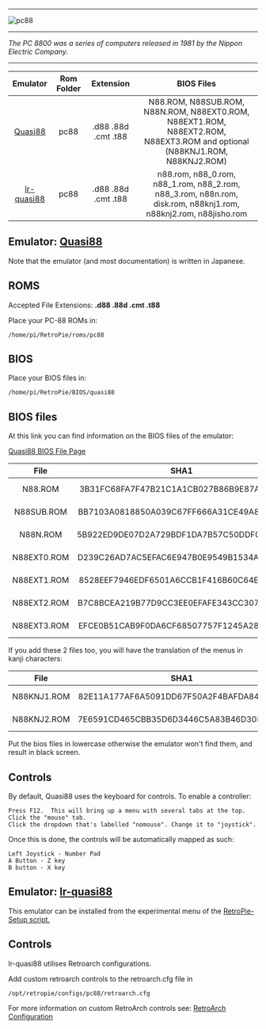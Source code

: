 ***
![pc88](https://user-images.githubusercontent.com/22881403/28556421-e25cde4e-70cb-11e7-9d82-39143d32bf2c.png)
***
_The PC 8800 was a series of computers released in 1981 by the Nippon Electric Company._
***

| Emulator | Rom Folder | Extension | BIOS Files |
| :---: | :---: | :---: | :---: |
| [Quasi88](https://www.eonet.ne.jp/~showtime/quasi88/) | pc88  | .d88 .88d .cmt .t88 | N88.ROM, N88SUB.ROM, N88N.ROM, N88EXT0.ROM, N88EXT1.ROM, N88EXT2.ROM, N88EXT3.ROM and optional (N88KNJ1.ROM, N88KNJ2.ROM) |
| [lr-quasi88](https://github.com/libretro/quasi88-libretro) | pc88 | .d88 .88d .cmt .t88 | n88.rom, n88_0.rom, n88_1.rom, n88_2.rom, n88_3.rom, n88n.rom, disk.rom, n88knj1.rom, n88knj2.rom, n88jisho.rom |

## Emulator: [Quasi88](https://www.eonet.ne.jp/~showtime/quasi88/)
Note that the emulator (and most documentation) is written in Japanese.

## ROMS

Accepted File Extensions: **.d88 .88d .cmt .t88** 

Place your PC-88 ROMs in:
```
/home/pi/RetroPie/roms/pc88
```

## BIOS

Place your BIOS files in:
```
/home/pi/RetroPie/BIOS/quasi88
```

## BIOS files

At this link you can find information on the BIOS files of the emulator:

[Quasi88 BIOS File Page](https://translate.google.com/translate?sl=auto&tl=en&js=y&prev=_t&hl=it&ie=UTF-8&u=https%3A%2F%2Fwww.eonet.ne.jp%2F~showtime%2Fquasi88%2Fmemo%2From.html&edit-text=)

| File | SHA1 | CRC32 | Size |
| :--: | :--: | :--: | :--: |
| N88.ROM | 3B31FC68FA7F47B21C1A1CB027B86B9E87AFBFFF | A0FC0473 | 32 KB |
| N88SUB.ROM | BB7103A0818850A039C67FF666A31CE49A8D516F | 2158D307 | 2 KB |
| N88N.ROM | 5B922ED9DE07D2A729BDF1DA7B57C50DDF08809A | 27E1857D | 32 KB |
| N88EXT0.ROM | D239C26AD7AC5EFAC6E947B0E9549B1534AA970D | 710A63EC | 8 KB |
| N88EXT1.ROM | 8528EEF7946EDF6501A6CCB1F416B60C64EFAC7C | C0BD2AA6 | 8 KB |
| N88EXT2.ROM | B7C8BCEA219B77D9CC3EE0EFAFE343CC307425D1 | AF2B6EFA | 8 KB |
| N88EXT3.ROM | EFCE0B51CAB9F0DA6CF68507757F1245A2867A72 | 7713C519 | 8 KB |

If you add these 2 files too, you will have the translation of the menus in kanji characters:

| File | SHA1 | CRC32 | Size |
| :--: | :--: | :--: | :--: |
| N88KNJ1.ROM | 82E11A177AF6A5091DD67F50A2F4BAFDA84D6556 | 6178BD43 | 128 KB |
| N88KNJ2.ROM | 7E6591CD465CBB35D6D3446C5A83B46D30FAFE95 | 154803CC | 128 KB |

Put the bios files in lowercase otherwise the emulator won't find them, and result in black screen.

## Controls
By default, Quasi88 uses the keyboard for controls.  To enable a controller:

```
Press F12.  This will bring up a menu with several tabs at the top.
Click the "mouse" tab.
Click the dropdown that's labelled "nomouse". Change it to "joystick".
```

Once this is done, the controls will be automatically mapped as such:
```
Left Joystick - Number Pad
A Button - Z key
B button - X key
```

## Emulator: [lr-quasi88](https://github.com/libretro/quasi88-libretro)
This emulator can be installed from the experimental menu of the [RetroPie-Setup script.](Updating-RetroPie#using-the-retropie-setup-script)


## Controls
lr-quasi88 utilises Retroarch configurations.

Add custom retroarch controls to the retroarch.cfg file in
```shell
/opt/retropie/configs/pc88/retroarch.cfg
```
For more information on custom RetroArch controls see: [RetroArch Configuration](RetroArch-Configuration)